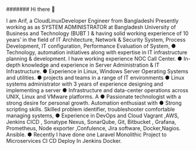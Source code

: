 ####### Hi there 👋

I am Arif, a CloudLinuxDeveloper Engineer from Bangladeshi Presently working as as SYSTEM ADMINISTRATOR at Bangladesh University of Business and Technology
(BUBT ) & having solid working experience of 10 years’ in the field of IT Architecture, Network & Security System, Process Development,
IT configuration, Performance Evaluation of System,
● Technology, automation initiatives along with expertise in IT infrastructure planning & development. I have working experience NOC Call Center.
● In-depth knowledge and experience in Server Administration & IT Infrastructure.
● Experience in Linux, Windows Server Operating Systems and utilities.
● projects and teams in a range of IT environments
● Linux systems administrator with 3 years of experience designing and implementing a server
● Infrastructure and data-center operations across UNIX, Linux and VMware platforms. A
● Passionate technologist with a strong desire for personal growth. Automation enthusiast with
● Strong scripting skills. Skilled problem identifier, troubleshooter comfortable managing systems,
● Experience in DevOps and Cloud Vagrant ,AWS, Jenkins CICD , Sonatype Nexus,
  SonarQube, Git, Bitbucket , Grafana, Prometheus, Node exporter ,Confulence, Jira software, Docker,Nagios. Ansible.
● Recently I have done one Laravel Monolithic Project to Microservices CI CD Deploy In Jenkins Docker.

<!--
**CloudLinuxDeveloper/CloudLinuxDeveloper** is a ✨ _special_ ✨ repository because its `README.md` (this file) appears on your GitHub profile.

Here are some ideas to get you started:

- 🔭 I’m currently working on ...
- 🌱 I’m currently learning ...
- 👯 I’m looking to collaborate on ...
- 🤔 I’m looking for help with ...
- 💬 Ask me about ...
- 📫 How to reach me: ...
- 😄 Pronouns: ...
- ⚡ Fun fact: ...
-->
